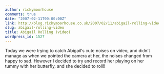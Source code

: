 ```yaml
---
author: rickymoorhouse
comments: true
date: "2007-02-11T00:00:00Z"
link: http://blog.rickymoorhouse.co.uk/2007/02/11/abigail-rolling-video/
slug: abigail-rolling-video
title: Abigail Rolling (video)
wordpress_id: 1527
---
```


Today we were trying to catch Abigail's cute noises on video, and didn't manage as when we pointed the camera at her, the noises changed from happy to sad. However I decided to try and record her playing on her tummy with her butterfly, and she decided to roll!!
